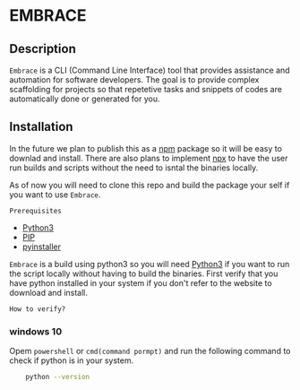 # EMBRACE

## Description
`Embrace` is a CLI (Command Line Interface) tool that provides assistance and automation for software developers. The goal is to provide complex scaffolding for projects so that repetetive tasks and snippets of codes are automatically done or generated for you.

## Installation
In the future we plan to publish this as a [npm](https://www.npmjs.com/) package so it will be easy to downlad and install. There are also plans to implement [npx](https://www.npmjs.com/package/npx) to have the user run builds and scripts without the need to isntal the binaries locally.

As of now you will need to clone this repo and build the package your self if you want to use `Embrace`.

`Prerequisites`
- [Python3](https://www.python.org/)
- [PIP](https://pypi.org/project/pip/)
- [pyinstaller](https://www.pyinstaller.org/)

`Embrace` is a build using python3 so you will need [Python3](https://www.python.org/) if you want to run the script locally without having to build the binaries. First verify that you have python installed in your system if you don't refer to the website to download and install.

`How to verify?`

### windows 10
Opem `powershell` or `cmd(command pormpt)` and run the following command to check if python is in your system.

```sh
    python --version
```


